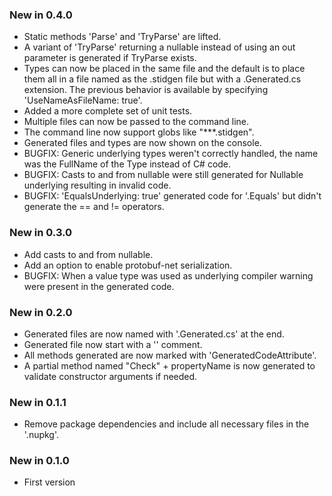 ### New in 0.4.0
* Static methods 'Parse' and 'TryParse' are lifted.
* A variant of 'TryParse' returning a nullable instead of using an out
  parameter is generated if TryParse exists.
* Types can now be placed in the same file and the default is to place them
  all in a file named as the .stidgen file but with a .Generated.cs extension.
  The previous behavior is available by specifying 'UseNameAsFileName: true'.
* Added a more complete set of unit tests.
* Multiple files can now be passed to the command line.
* The command line now support globs like "**\*.stidgen".
* Generated files and types are now shown on the console.
* BUGFIX: Generic underlying types weren't correctly handled, the name was
  the FullName of the Type instead of C# code.
* BUGFIX: Casts to and from nullable were still generated for Nullable<T>
  underlying resulting in invalid code.
* BUGFIX: 'EqualsUnderlying: true' generated code for '.Equals' but didn't
  generate the == and != operators.

### New in 0.3.0
* Add casts to and from nullable.
* Add an option to enable protobuf-net serialization.
* BUGFIX: When a value type was used as underlying compiler warning were
  present in the generated code.

### New in 0.2.0
* Generated files are now named with '.Generated.cs' at the end.
* Generated file now start with a '<auto-generated>' comment.
* All methods generated are now marked with 'GeneratedCodeAttribute'.
* A partial method named "Check" + propertyName is now generated to validate
  constructor arguments if needed.

### New in 0.1.1
* Remove package dependencies and include all necessary files in the '.nupkg'.

### New in 0.1.0
* First version
